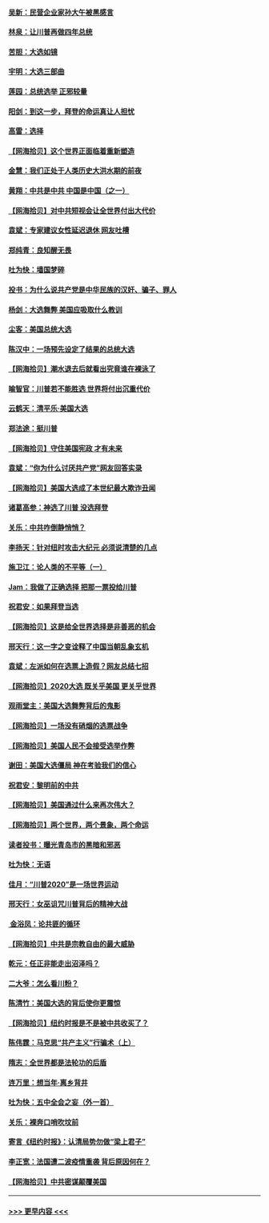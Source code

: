 #### [吴新：民营企业家孙大午被黑感言](../pages/nsc993/n12550656.md?t=11151951) 
#### [林泉：让川普再做四年总统](../pages/nsc993/n12550640.md?t=11151951) 
#### [苦胆：大选如镜](../pages/nsc993/n12550630.md?t=11151951) 
#### [宇明：大选三部曲](../pages/nsc993/n12550603.md?t=11151951) 
#### [莲园：总统选举 正邪较量](../pages/nsc993/n12550594.md?t=11151951) 
#### [阳剑：到这一步，拜登的命运真让人担忧](../pages/nsc993/n12549093.md?t=11151951) 
#### [高雷：选择](../pages/nsc993/n12549087.md?t=11151951) 
#### [【网海拾贝】这个世界正面临着重新塑造](../pages/nsc993/n12548326.md?t=11151951) 
#### [金慧：我们正处于人类历史大洪水期的前夜](../pages/nsc993/n12547914.md?t=11151951) 
#### [黄翔：中共是中共 中国是中国（之一）](../pages/nsc993/n12547576.md?t=11151951) 
#### [【网海拾贝】对中共短视会让全世界付出大代价](../pages/nsc993/n12546043.md?t=11151951) 
#### [袁斌：专家建议女性延迟退休 网友吐槽](../pages/nsc993/n12545424.md?t=11151951) 
#### [郑纯青：良知醒无畏](../pages/nsc993/n12545394.md?t=11151951) 
#### [吐为快：墙国梦碎](../pages/nsc993/n12545309.md?t=11151951) 
#### [投书：为什么说共产党是中华民族的汉奸、骗子、罪人](../pages/nsc993/n12545089.md?t=11151951) 
#### [杨剑：大选舞弊 美国应吸取什么教训](../pages/nsc993/n12543937.md?t=11151951) 
#### [尘客：美国总统大选](../pages/nsc993/n12543828.md?t=11151951) 
#### [陈汉中：一场预先设定了结果的总统大选](../pages/nsc993/n12543564.md?t=11151951) 
#### [【网海拾贝】潮水退去后就看出究竟谁在裸泳了](../pages/nsc993/n12543321.md?t=11151951) 
#### [喻智官：川普若不能胜选 世界将付出沉重代价](../pages/nsc993/n12541352.md?t=11151951) 
#### [云鹤天：清平乐‧美国大选](../pages/nsc993/n12540916.md?t=11151951) 
#### [郑法途：挺川普](../pages/nsc993/n12540898.md?t=11151951) 
#### [【网海拾贝】守住美国宪政 才有未来](../pages/nsc993/n12540423.md?t=11151951) 
#### [袁斌：“你为什么讨厌共产党”网友回答实录](../pages/nsc993/n12540208.md?t=11151951) 
#### [【网海拾贝】美国大选成了本世纪最大欺诈丑闻](../pages/nsc993/n12538029.md?t=11151951) 
#### [诸葛高参：神选了川普 没选拜登](../pages/nsc993/n12537664.md?t=11151951) 
#### [关乐：中共咋倒静悄悄？](../pages/nsc993/n12537615.md?t=11151951) 
#### [李扬天：针对纽时攻击大纪元 必须说清楚的几点](../pages/nsc993/n12536001.md?t=11151951) 
#### [施卫江：论人类的不平等（一）](../pages/nsc993/n12535700.md?t=11151951) 
#### [Jam：我做了正确选择 把那一票投给川普](../pages/nsc993/n12535743.md?t=11151951) 
#### [祝君安：如果拜登当选](../pages/nsc993/n12535726.md?t=11151951) 
#### [【网海拾贝】这是给全世界选择是非善恶的机会](../pages/nsc993/n12535061.md?t=11151951) 
#### [邢天行：这一字之变诠释了中国当朝乱象玄机](../pages/nsc993/n12533446.md?t=11151951) 
#### [袁斌：左派如何在选票上造假？网友总结七招](../pages/nsc993/n12533180.md?t=11151951) 
#### [【网海拾贝】2020大选 既关乎美国 更关乎世界](../pages/nsc993/n12533161.md?t=11151951) 
#### [观雨堂主：美国大选舞弊背后的鬼影](../pages/nsc993/n12533153.md?t=11151951) 
#### [【网海拾贝】一场没有硝烟的选票战争](../pages/nsc993/n12531883.md?t=11151951) 
#### [【网海拾贝】美国人民不会接受选举作弊](../pages/nsc993/n12528850.md?t=11151951) 
#### [谢田：美国大选僵局 神在考验我们的信心](../pages/nsc993/n12527932.md?t=11151951) 
#### [祝君安：黎明前的中共](../pages/nsc993/n12524071.md?t=11151951) 
#### [【网海拾贝】美国通过什么来再次伟大？](../pages/nsc993/n12523844.md?t=11151951) 
#### [【网海拾贝】两个世界，两个景象，两个命运](../pages/nsc993/n12521419.md?t=11151951) 
#### [读者投书：曝光青岛市的黑暗和邪恶](../pages/nsc993/n12520988.md?t=11151951) 
#### [吐为快：无语](../pages/nsc993/n12518588.md?t=11151951) 
#### [佳月：“川普2020”是一场世界运动](../pages/nsc993/n12518581.md?t=11151951) 
#### [邢天行：女巫诅咒川普背后的精神大战](../pages/nsc993/n12517257.md?t=11151951) 
#### [ 金浴凤：论共匪的循环](../pages/nsc993/n12517133.md?t=11151951) 
#### [【网海拾贝】中共是宗教自由的最大威胁](../pages/nsc993/n12516879.md?t=11151951) 
#### [乾元：任正非能走出沼泽吗？](../pages/nsc993/n12515831.md?t=11151951) 
#### [二大爷：怎么看川粉？](../pages/nsc993/n12515820.md?t=11151951) 
#### [陈清竹：美国大选的背后使你更震惊](../pages/nsc993/n12515589.md?t=11151951) 
#### [【网海拾贝】纽约时报是不是被中共收买了？](../pages/nsc993/n12515122.md?t=11151951) 
#### [陈伟霆：马克思“共产主义”行骗术（上）](../pages/nsc993/n12510217.md?t=11151951) 
#### [隋志：全世界都是法轮功的后盾](../pages/nsc993/n12510636.md?t=11151951) 
#### [连万里：想当年‧离乡背井](../pages/nsc993/n12510623.md?t=11151951) 
#### [吐为快：五中全会之妄（外一首）](../pages/nsc993/n12510470.md?t=11151951) 
#### [关乐：裸奔口哨吹坟前](../pages/nsc993/n12510403.md?t=11151951) 
#### [寄言《纽约时报》：认清局势勿做“梁上君子”](../pages/nsc993/n12510042.md?t=11151951) 
#### [李正宽：法国遭二波疫情重袭 背后原因何在？](../pages/nsc993/n12509971.md?t=11151951) 
#### [【网海拾贝】中共密谋颠覆美国](../pages/nsc993/n12509816.md?t=11151951) 

----
#### [ >>> 更早内容 <<< ](../indexes/nsc993-earlier.md)
